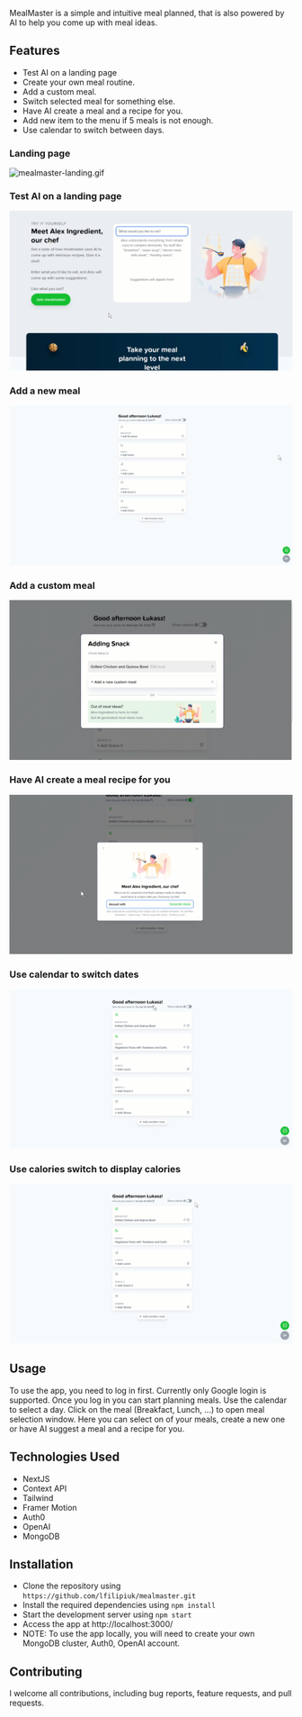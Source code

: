 MealMaster is a simple and intuitive meal planned, that is also powered by AI to help you come up with meal ideas.

## Features

- Test AI on a landing page
- Create your own meal routine.
- Add a custom meal.
- Switch selected meal for something else.
- Have AI create a meal and a recipe for you.
- Add new item to the menu if 5 meals is not enough.
- Use calendar to switch between days.

### Landing page
![mealmaster-landing.gif](public/promo/mealmaster-landing.gif)

### Test AI on a landing page
![mealmaster-test-ai.gif](public/promo/mealmaster-test-ai.gif)

### Add a new meal
![mealmaster-add-meal.gif](public/promo/mealmaster-add-meal.gif)

### Add a custom meal
![mealmaster-custom-meal.gif](public/promo/mealmaster-custom-meal.gif)

### Have AI create a meal recipe for you
![mealmaster-ai.gif](public/promo/mealmaster-ai.gif)

### Use calendar to switch dates
![mealmaster-calendar.gif](public/promo/mealmaster-calendar.gif)

### Use calories switch to display calories
![mealmaster-calories.gif](public/promo/mealmaster-calories.gif)


## Usage

To use the app, you need to log in first. Currently only Google login is supported. Once you log in you can start planning meals. Use the calendar to select a day. Click on the meal (Breakfact, Lunch, ...) to open meal selection window. Here you can select on of your meals, create a new one or have AI suggest a meal and a recipe for you.


## Technologies Used
- NextJS
- Context API
- Tailwind
- Framer Motion
- Auth0
- OpenAI
- MongoDB

## Installation
- Clone the repository using `https://github.com/lfilipiuk/mealmaster.git`
- Install the required dependencies using `npm install`
- Start the development server using `npm start`
- Access the app at http://localhost:3000/
- NOTE: To use the app locally, you will need to create your own MongoDB cluster, Auth0, OpenAI account.

## Contributing

I welcome all contributions, including bug reports, feature requests, and pull requests.
